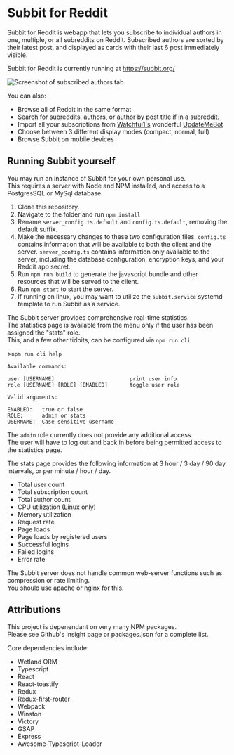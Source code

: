 # Subbit for Reddit

Subbit for Reddit is webapp that lets you subscribe to individual authors in one, multiple, or all subreddits on Reddit.
Subscribed authors are sorted by their latest post, and displayed as cards with their last 6 post immediately visible.

Subbit for Reddit is currently running at https://subbit.org/

![Screenshot of subscribed authors tab](https://i.imgur.com/CxdVUxY.png)

You can also:
* Browse all of Reddit in the same format
* Search for subreddits, authors, or author by post title if in a subreddit.
* Import all your subscriptions from [Watchful1's](https://github.com/Watchful1) wonderful [UpdateMeBot](https://github.com/Watchful1/RedditSubsBot/)
* Choose between 3 different display modes (compact, normal, full)
* Browse Subbit on mobile devices

## Running Subbit yourself

You may run an instance of Subbit for your own personal use.  
This requires a server with Node and NPM installed, and access to a PostgresSQL or MySql database.

1. Clone this repository.
2. Navigate to the folder and run ```npm install```
3. Rename ```server_config.ts.default``` and ```config.ts.default```, removing the default suffix. 
4. Make the necessary changes to these two configuration files.
   ```config.ts``` contains information that will be available to both the client and the server.
   ```server_config.ts``` contains information only available to the server, including the database configuration, encryption keys, and your Reddit app secret.
5. Run ```npm run build``` to generate the javascript bundle and other resources that will be served to the client.
6. Run ```npm start``` to start the server.
7. If running on linux, you may want to utilize the ```subbit.service``` systemd template to run Subbit as a service.

The Subbit server provides comprehensive real-time statistics.  
The statistics page is available from the menu only if the user has been assigned the "stats" role.   
This, and a few other tidbits, can be configured via ```npm run cli```

\>```npm run cli help```
```
Available commands:

user [USERNAME]                        print user info
role [USERNAME] [ROLE] [ENABLED]       toggle user role

Valid arguments:

ENABLED:   true or false
ROLE:      admin or stats
USERNAME:  Case-sensitive username
```
The ```admin``` role currently does not provide any additional access.  
The user will have to log out and back in before being permitted access to the statistics page.

The stats page provides the following information at 3 hour / 3 day / 90 day intervals, or per minute / hour / day.

* Total user count
* Total subscription count
* Total author count
* CPU utilization (Linux only)
* Memory utilization
* Request rate
* Page loads
* Page loads by registered users
* Successful logins
* Failed logins
* Error rate

The Subbit server does not handle common web-server functions such as compression or rate limiting.  
You should use apache or nginx for this.

## Attributions

This project is depenendant on very many NPM packages.  
Please see Github's insight page or packages.json for a complete list.

Core dependencies include:

* Wetland ORM
* Typescript
* React
* React-toastify
* Redux
* Redux-first-router
* Webpack
* Winston
* Victory
* GSAP
* Express
* Awesome-Typescript-Loader
